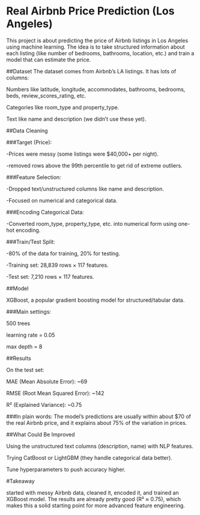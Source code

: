 # Real Airbnb Price Prediction (Los Angeles)
This project is about predicting the price of Airbnb listings in Los Angeles using machine learning. The idea is to take structured information about each listing (like number of bedrooms, bathrooms, location, etc.) and train a model that can estimate the price.

##Dataset
The dataset comes from Airbnb’s LA listings. It has lots of columns:

Numbers like latitude, longitude, accommodates, bathrooms, bedrooms, beds, review_scores_rating, etc.

Categories like room_type and property_type.

Text like name and description (we didn’t use these yet).

##Data Cleaning

###Target (Price):

-Prices were messy (some listings were $40,000+ per night).

-removed rows above the 99th percentile to get rid of extreme outliers.

###Feature Selection:

-Dropped text/unstructured columns like name and description.

-Focused on numerical and categorical data.

###Encoding Categorical Data:

-Converted room_type, property_type, etc. into numerical form using one-hot encoding.

###Train/Test Split:

-80% of the data for training, 20% for testing.

-Training set: 28,839 rows × 117 features.

-Test set: 7,210 rows × 117 features.

##Model

XGBoost, a popular gradient boosting model for structured/tabular data.

###Main settings:

500 trees

learning rate = 0.05

max depth = 8

##Results

On the test set:

MAE (Mean Absolute Error): ~69

RMSE (Root Mean Squared Error): ~142

R² (Explained Variance): ~0.75

###In plain words: The model’s predictions are usually within about $70 of the real Airbnb price, and it explains about 75% of the variation in prices.

##What Could Be Improved

Using the unstructured text columns (description, name) with NLP features.

Trying CatBoost or LightGBM (they handle categorical data better).

Tune hyperparameters to push accuracy higher.

#Takeaway

started with messy Airbnb data, cleaned it, encoded it, and trained an XGBoost model. The results are already pretty good (R² ≈ 0.75), which makes this a solid starting point for more advanced feature engineering.
